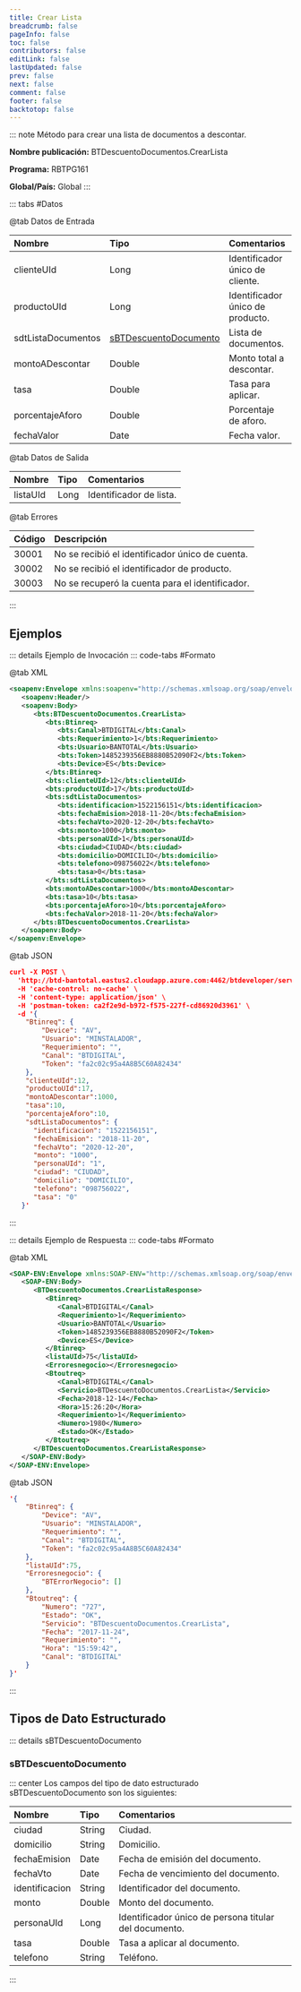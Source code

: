 ```yaml
---
title: Crear Lista
breadcrumb: false
pageInfo: false
toc: false
contributors: false
editLink: false
lastUpdated: false
prev: false
next: false
comment: false
footer: false
backtotop: false
---
```


<!-- ABRE DATOS DEL MÉTODO -->
::: note Método para crear una lista de documentos a descontar.

**Nombre publicación:** BTDescuentoDocumentos.CrearLista

**Programa:** RBTPG161

**Global/País:** Global
:::
<!-- CIERRA DATOS DEL MÉTODO -->

<!-- ABRE TABLA DE DATOS -->
::: tabs #Datos 

@tab Datos de Entrada

Nombre | Tipo | Comentarios
:--------- | :--------- | :---------
clienteUId | Long | Identificador único de cliente.
productoUId | Long | Identificador único de producto.
sdtListaDocumentos | [sBTDescuentoDocumento](#sbtdescuentodocumento) | Lista de documentos.
montoADescontar | Double | Monto total a descontar.
tasa | Double | Tasa para aplicar.
porcentajeAforo | Double | Porcentaje de aforo.
fechaValor | Date | Fecha valor.

@tab Datos de Salida

Nombre | Tipo | Comentarios
:--------- | :----------- | :-----------
listaUId | Long | Identificador de lista.

@tab Errores

Código | Descripción
:--------- | :-----------
30001 | No se recibió el identificador único de cuenta.
30002 | No se recibió el identificador de producto.
30003 | No se recuperó la cuenta para el identificador.
::: 
<!-- CIERRA TABLA DE DATOS -->

## **Ejemplos**

<!-- ABRE EJEMPLO DE INVOCACIÓN -->
::: details Ejemplo de Invocación 
::: code-tabs #Formato

@tab XML
```xml
<soapenv:Envelope xmlns:soapenv="http://schemas.xmlsoap.org/soap/envelope/" xmlns:bts="http://uy.com.dlya.bantotal/BTSOA/">
   <soapenv:Header/>
   <soapenv:Body>
      <bts:BTDescuentoDocumentos.CrearLista>
         <bts:Btinreq>             
            <bts:Canal>BTDIGITAL</bts:Canal>
            <bts:Requerimiento>1</bts:Requerimiento>
            <bts:Usuario>BANTOTAL</bts:Usuario>
            <bts:Token>1485239356EB8880B52090F2</bts:Token>
            <bts:Device>ES</bts:Device>
         </bts:Btinreq>
         <bts:clienteUId>12</bts:clienteUId>
         <bts:productoUId>17</bts:productoUId>
         <bts:sdtListaDocumentos>                           
            <bts:identificacion>1522156151</bts:identificacion>
            <bts:fechaEmision>2018-11-20</bts:fechaEmision>
            <bts:fechaVto>2020-12-20</bts:fechaVto>
            <bts:monto>1000</bts:monto>
            <bts:personaUId>1</bts:personaUId>
            <bts:ciudad>CIUDAD</bts:ciudad>
            <bts:domicilio>DOMICILIO</bts:domicilio>
            <bts:telefono>098756022</bts:telefono>
            <bts:tasa>0</bts:tasa>
         </bts:sdtListaDocumentos>
         <bts:montoADescontar>1000</bts:montoADescontar>
         <bts:tasa>10</bts:tasa>
         <bts:porcentajeAforo>10</bts:porcentajeAforo>
         <bts:fechaValor>2018-11-20</bts:fechaValor>
      </bts:BTDescuentoDocumentos.CrearLista>
   </soapenv:Body>
</soapenv:Envelope>
```

@tab JSON
```json
curl -X POST \
  'http://btd-bantotal.eastus2.cloudapp.azure.com:4462/btdeveloper/servlet/com.dlya.bantotal.odwsbt_BTDescuentoDocumentos?CrearLista=' \
  -H 'cache-control: no-cache' \
  -H 'content-type: application/json' \
  -H 'postman-token: ca2f2e9d-b972-f575-227f-cd86920d3961' \
  -d '{
	"Btinreq": {
		"Device": "AV",
		"Usuario": "MINSTALADOR",
		"Requerimiento": "",
		"Canal": "BTDIGITAL",
		"Token": "fa2c02c95a4A8B5C60A82434"
	},
	"clienteUId":12,
	"productoUId":17,
	"montoADescontar":1000,
	"tasa":10,
	"porcentajeAforo":10,
	"sdtListaDocumentos": {
      "identificacion": "1522156151",
      "fechaEmision": "2018-11-20",
      "fechaVto": "2020-12-20",
      "monto": "1000",
      "personaUId": "1",
      "ciudad": "CIUDAD",
      "domicilio": "DOMICILIO",
      "telefono": "098756022",
      "tasa": "0"
   }'
```
:::
<!-- CIERRA EJEMPLO DE INVOCACIÓN -->

<!-- ABRE EJEMPLO DE RESPUESTA -->
::: details Ejemplo de Respuesta 
::: code-tabs #Formato

@tab XML
```xml
<SOAP-ENV:Envelope xmlns:SOAP-ENV="http://schemas.xmlsoap.org/soap/envelope/" xmlns:xsd="http://www.w3.org/2001/XMLSchema" xmlns:SOAP-ENC="http://schemas.xmlsoap.org/soap/encoding/" xmlns:xsi="http://www.w3.org/2001/XMLSchema-instance">
   <SOAP-ENV:Body>
      <BTDescuentoDocumentos.CrearListaResponse>
         <Btinreq>
            <Canal>BTDIGITAL</Canal>
            <Requerimiento>1</Requerimiento>
            <Usuario>BANTOTAL</Usuario>
            <Token>1485239356EB8880B52090F2</Token>
            <Device>ES</Device>
         </Btinreq>
         <listaUId>75</listaUId>
         <Erroresnegocio></Erroresnegocio>
         <Btoutreq>
            <Canal>BTDIGITAL</Canal>
            <Servicio>BTDescuentoDocumentos.CrearLista</Servicio>
            <Fecha>2018-12-14</Fecha>
            <Hora>15:26:20</Hora>
            <Requerimiento>1</Requerimiento>
            <Numero>1980</Numero>
            <Estado>OK</Estado>
         </Btoutreq>
      </BTDescuentoDocumentos.CrearListaResponse>
   </SOAP-ENV:Body>
</SOAP-ENV:Envelope>
```

@tab JSON
```json
'{
	"Btinreq": {
		"Device": "AV",
		"Usuario": "MINSTALADOR",
		"Requerimiento": "",
		"Canal": "BTDIGITAL",
		"Token": "fa2c02c95a4A8B5C60A82434"
	},
    "listaUId":75,
    "Erroresnegocio": {
        "BTErrorNegocio": []
    },
    "Btoutreq": {
        "Numero": "727",
        "Estado": "OK",
        "Servicio": "BTDescuentoDocumentos.CrearLista",
        "Fecha": "2017-11-24",
        "Requerimiento": "",
        "Hora": "15:59:42",
        "Canal": "BTDIGITAL"
    }
}'
```
::: 
<!-- CIERRA EJEMPLO DE RESPUESTA -->

## **Tipos de Dato Estructurado**

<!-- ABRE SDT -->
::: details sBTDescuentoDocumento  

### sBTDescuentoDocumento

::: center 
Los campos del tipo de dato estructurado sBTDescuentoDocumento son los siguientes: 

Nombre | Tipo | Comentarios 
:--------- | :----------- | :----------- 
ciudad | String | Ciudad. 
domicilio | String | Domicilio. 
fechaEmision | Date |  Fecha de emisión del documento. 
fechaVto | Date |  Fecha de vencimiento del documento. 
identificacion | String | Identificador del documento. 
monto | Double |  Monto del documento. 
personaUId | Long |  Identificador único de persona titular del documento. 
tasa | Double | Tasa a aplicar al documento. 
telefono | String | Teléfono. 
:::
<!-- CIERRA SDT -->